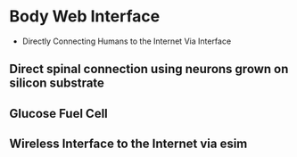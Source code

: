 # Body Web Interface
- Directly Connecting Humans to the Internet Via Interface
## Direct spinal connection using neurons grown on silicon substrate
## Glucose Fuel Cell 
## Wireless Interface to the Internet via esim
